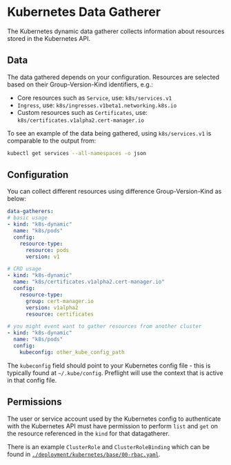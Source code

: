 # Kubernetes Data Gatherer

The Kubernetes dynamic data gatherer collects information about resources stored
in the Kubernetes API.

## Data

The data gathered depends on your configuration. Resources are selected based on
their Group-Version-Kind identifiers, e.g.:

* Core resources such as `Service`, use: `k8s/services.v1`
* `Ingress`, use: `k8s/ingresses.v1beta1.networking.k8s.io`
* Custom resources such as `Certificates`, use:
  `k8s/certificates.v1alpha2.cert-manager.io`

To see an example of the data being gathered, using `k8s/services.v1` is
comparable to the output from:

```bash
kubectl get services --all-namespaces -o json
```

## Configuration

You can collect different resources using difference Group-Version-Kind as
below:

```yaml
data-gatherers:
# basic usage
- kind: "k8s-dynamic"
  name: "k8s/pods"
  config:
    resource-type:
      resource: pods
      version: v1

# CRD usage
- kind: "k8s-dynamic"
  name: "k8s/certificates.v1alpha2.cert-manager.io"
  config:
    resource-type:
      group: cert-manager.io
      version: v1alpha2
      resource: certificates

# you might event want to gather resources from another cluster
- kind: "k8s-dynamic"
  name: "k8s/pods"
  config:
    kubeconfig: other_kube_config_path
```

The `kubeconfig` field should point to your Kubernetes config file - this is
typically found at `~/.kube/config`. Preflight will use the context that is
active in that config file.

## Permissions

The user or service account used by the Kubernetes config to authenticate with
the Kubernetes API must have permission to perform `list` and `get` on the
resource referenced in the `kind` for that datagatherer.

There is an example `ClusterRole` and `ClusterRoleBinding` which can be found in
[`./deployment/kubernetes/base/00-rbac.yaml`](./deployment/kubernetes/base/00-rbac.yaml).
